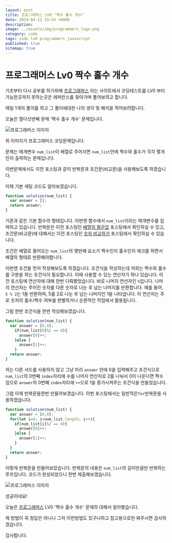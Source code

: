 ```yaml
---
layout: post
title: 프로그래머스 LV0 "짝수 홀수 개수"
date: 2024-04-12 19:54 +0900
description: 
image: ../assets/img/programmers_logo.png
category: code
tags: code lv0 programmers javascript
published: true
sitemap: true
---
```


# 프로그래머스 Lv0 짝수 홀수 개수

  기초부터 다시 공부를 하기위해 [프로그래머스](https://programmers.co.kr/) 라는 사이트에서
  코딩테스트를 LV0 부터 가능한곳까지 못하는곳은 레퍼런스를 찾아가며 풀어보려고 합니다.
  
  매일 1개의 풀이를 하고 그 풀이에대한 나의 생각 및 해석을 적어보려합니다.

  오늘은 열다섯번째 문제 '짝수 홀수 개수' 문제입니다.

  ![프로그래머스 이미지](../assets/img/짝수홀수개수_01.png)

  위 이미지가 프로그래머스 코딩문제입니다.
  
  문제는 매개변수 `num_list`이 배열로 주어지면 `num_list`안에 짝수와 홀수가 각각 몇개인지 출력하는 문제입니다.

  이번문제에서도 이전 포스팅과 같이 반복문과 조건문(비교문)을 사용해보도록 하겠습니다.

  이제 기본 세팅 코드도 알아보겠습니다.
  
```javascript
function solution(num_list) {
  var answer = [];
  return answer;
}
``` 
기존과 같은 기본 함수의 형태입니다. 이번엔 함수에서 `num_list`이라는 매개변수를 입력하고 있습니다.
반복문은 이전 포스팅인 [배열의 평균값](https://spearboy.github.io/posts/programmers_8/#반복문이란) 포스팅에서 확인하실 수 있고,   
조건문(비교문)에 대해서는 이전 포스팅인 [숫자 비교하기](https://spearboy.github.io/posts/programmers_5/#비교문if문) 포스팅에서 확인하실 수 있습니다.   

조건은 배열로 들어오는 `num_list`의 몇번째 요소가 짝수인지 홀수인지 체크를 하면서 배열의 형태로 반환해야합니다.

이번엔 조건을 먼저 작성해보도록 하겠습니다. 조건식을 작성하는데 저희는 짝수와 홀수를 구분을 하는 조건식이 필요합니다. 이때 사용할 수 있는 연산자가 하나 있습니다. 이전 포스팅에 연산자에 대해 한번 다뤄봤었습니다. 바로 나머지 연산자인 `%`입니다. 나머지 연산자는 주어진 숫자를 다른 숫자로 나눈 후 남는 나머지를 반환합니다. 예를 들어, `5 % 2`는 1을 반환하며, 5를 2로 나눈 후 남는 나머지인 1을 나타냅니다. 이 연산자는 주로 숫자의 홀수/짝수 여부를 판별하거나 순환적인 작업에서 활용됩니다.

그럼 한번 조건식을 한번 작성해보겠습니다. 
```javascript
function solution(num_list) {
  var answer = [0,0];
    if(num_list[0]%2 == 0){
      answer[0]++;
    }else {
      answer[1]++;
    }
  return answer;
}
``` 
저는 다른 서드를 사용하지 않고 그냥 미리 `answer` 안에 0을 입력해주고
조건식으로 `num_list`의 0번째 `index`자리에 수를 나머지 연산자로 2를 나눠서 0이 나온다면 짝수임으로 `answer`의 0번째 `index`자리에 `++`으로 1을 증가시켜주는 조건식을 만들었습니다.

그럼 이제 반복문을한번 만들어보겠습니다. 이번 포스팅에서는 일반적은`for`반복문을 사용하겠습니다.
```javascript
function solution(num_list) {
  var answer = [0,0];
  for(let i=0; i<num_list.length; i++){
    if(num_list[i]%2 == 0){
      answer[0]++;
    }else {
      answer[1]++;
    }
  }
  return answer;
}
``` 
이렇게 반복문을 만들어보았습니다. 반복문의 내용은 `num_list`의 길이만큼만 반복하는 루프입니다. 코드가 완성되었으니 한번 제출해보겠습니다.

![프로그래머스 이미지](../assets/img/짝수홀수개수_02.png)

성공이네요!

오늘은 [프로그래머스](https://programmers.co.kr/) LV0 '짝수 홀수 개수' 문제의 대해서 알아봤습니다.

제 방법이 꼭 정답은 아니니 그저 이런방법도 있구나하고 참고용으로만 봐주시면 감사하겠습니다.

감사합니다.